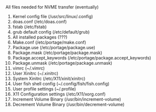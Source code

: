 All files needed for NVME transfer (eventually)

1. Kernel config file (/usr/src/linux/.config)
2. doas.conf (/etc/doas.conf)
3. fstab (/etc/fstab)
4. grub default config (/etc/default/grub)
5. All installed packages (???)
6. Make.conf (/etc/portage/make.conf)
7. Package.use (/etc/portage/package.use)
8. Package.mask (/etc/portage/package.mask)
9. Package.accept_keywords (/etc/portage/package.accept_keywords)
10. Package.unmask (/etc/portage/package.unmask)
11. vimrc (~/.vimrc)
12. User Xinitrc (~/.xinitrc)
13. System Xinitrc (/etc/X11/xinit/xinitrc)
14. User fish shell config (~/.config/fish/fish.config)
15. User profile settings (~/.profile)
16. X11 Configuration settings (/etc/X11/xorg.conf) 
17. Increment Volume Binary (/usr/bin/increment-volume)
18. Decrement Volume Binary (/usr/bin/decrement-volume)
